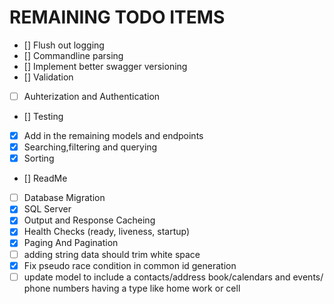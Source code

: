 # REMAINING TODO ITEMS
- [\] Flush out logging
- [\] Commandline parsing
- [\] Implement better swagger versioning
- [\] Validation
- [ ] Auhterization and Authentication
- [\] Testing
- [x] Add in the remaining models and endpoints
- [x] Searching,filtering and querying
- [x] Sorting
- [\] ReadMe
- [ ] Database Migration
- [x] SQL Server
- [x] Output and Response Cacheing
- [x] Health Checks (ready, liveness, startup)
- [x] Paging And Pagination
- [ ] adding string data should trim white space
- [x] Fix pseudo race condition in common id generation
- [ ] update model to include a contacts/address book/calendars and events/ phone numbers having a type like home work or cell